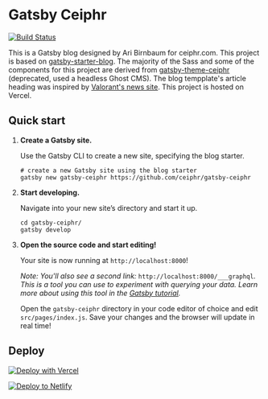 # Gatsby Ceiphr

[![Build Status](https://travis-ci.com/ceiphr/gatsby-ceiphr.svg?branch=master)](https://travis-ci.com/ceiphr/gatsby-ceiphr)

This is a Gatsby blog designed by Ari Birnbaum for ceiphr.com. This project is based on [gatsby-starter-blog](https://github.com/gatsbyjs/gatsby-starter-blog). The majority of the Sass and some of the components for this project are derived from [gatsby-theme-ceiphr](https://github.com/ceiphr/gatsby-theme-ceiphr) (deprecated, used a headless Ghost CMS). The blog tempplate's article heading was inspired by [Valorant's news site](https://playvalorant.com/en-us/news/game-updates/what-is-the-valorant-battlepass/). This project is hosted on Vercel.

## Quick start

1. **Create a Gatsby site.**

   Use the Gatsby CLI to create a new site, specifying the blog starter.

   ```shell
   # create a new Gatsby site using the blog starter
   gatsby new gatsby-ceiphr https://github.com/ceiphr/gatsby-ceiphr
   ```

1. **Start developing.**

   Navigate into your new site’s directory and start it up.

   ```shell
   cd gatsby-ceiphr/
   gatsby develop
   ```

1. **Open the source code and start editing!**

   Your site is now running at `http://localhost:8000`!

   _Note: You'll also see a second link:_ `http://localhost:8000/___graphql`_. This is a tool you can use to experiment with querying your data. Learn more about using this tool in the [Gatsby tutorial](https://www.gatsbyjs.org/tutorial/part-five/#introducing-graphiql)._

   Open the `gatsby-ceiphr` directory in your code editor of choice and edit `src/pages/index.js`. Save your changes and the browser will update in real time!

## Deploy

[![Deploy with Vercel](https://vercel.com/button)](https://vercel.com/import/project?template=https://github.com/ceiphr/gatsby-ceiphr)

[![Deploy to Netlify](https://www.netlify.com/img/deploy/button.svg)](https://app.netlify.com/start/deploy?repository=https://github.com/ceiphr/gatsby-ceiphr)
